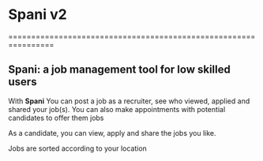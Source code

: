 # Spani v2
================================================================

## Spani: a job management tool for low skilled users

With **Spani** You can post a job as a recruiter, see who viewed, applied and shared your job(s).
You can also make appointments with potential candidates to offer them jobs

As a candidate, you can view, apply and share the jobs you like.

Jobs are sorted according to your location
